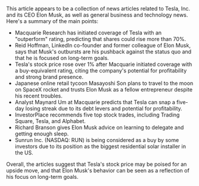 This article appears to be a collection of news articles related to Tesla, Inc. and its CEO Elon Musk, as well as general business and technology news. Here's a summary of the main points:

* Macquarie Research has initiated coverage of Tesla with an "outperform" rating, predicting that shares could rise more than 70%.
* Reid Hoffman, LinkedIn co-founder and former colleague of Elon Musk, says that Musk's outbursts are his pushback against the status quo and that he is focused on long-term goals.
* Tesla's stock price rose over 1% after Macquarie initiated coverage with a buy-equivalent rating, citing the company's potential for profitability and strong brand presence.
* Japanese online retail tycoon Masayoshi Son plans to travel to the moon on SpaceX rocket and trusts Elon Musk as a fellow entrepreneur despite his recent troubles.
* Analyst Maynard Um at Macquarie predicts that Tesla can snap a five-day losing streak due to its debt levers and potential for profitability.
* InvestorPlace recommends five top stock trades, including Trading Square, Tesla, and Alphabet.
* Richard Branson gives Elon Musk advice on learning to delegate and getting enough sleep.
* Sunrun Inc. (NASDAQ: RUN) is being considered as a buy by some investors due to its position as the biggest residential solar installer in the US.

Overall, the articles suggest that Tesla's stock price may be poised for an upside move, and that Elon Musk's behavior can be seen as a reflection of his focus on long-term goals.